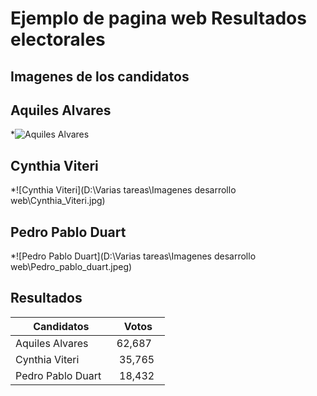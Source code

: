 # Ejemplo de pagina web Resultados electorales

## Imagenes de los candidatos

## Aquiles Alvares

*![Aquiles Alvares](https://github.com/Paulop123/Elecciones.git/Aquiles_alvarez.jpeg)

## Cynthia Viteri

*![Cynthia Viteri](D:\Varias tareas\Imagenes desarrollo web\Cynthia_Viteri.jpg)

## Pedro Pablo Duart

*![Pedro Pablo Duart](D:\Varias tareas\Imagenes desarrollo web\Pedro_pablo_duart.jpeg)


## Resultados

| Candidatos         | Votos   |
| -------            | --------|
| Aquiles Alvares    | 62,687  |
| Cynthia Viteri     | 35,765  |
| Pedro Pablo Duart  | 18,432  |
